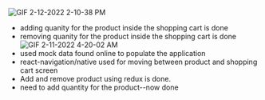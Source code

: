 ![GIF 2-12-2022 2-10-38 PM](https://user-images.githubusercontent.com/87157585/153730136-35259b92-6a3f-49e7-8487-545f98ae6c21.gif)
- adding quanity for the product inside the shopping cart is done
- removing quanity for the product inside the shopping cart is done
![GIF 2-11-2022 4-20-02 AM](https://user-images.githubusercontent.com/87157585/153590619-30f3a8a8-5eb9-4d80-ad9e-652226f69c64.gif)
- used mock data found online to populate the application
- react-navigation/native used for moving between product and shopping cart screen
- Add and remove product using redux is done.
- need to add quantity for the product--now done

